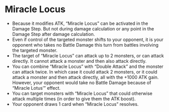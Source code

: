 # Miracle Locus

*   Because it modifies ATK, “Miracle Locus” can be activated in the Damage Step. But not during damage calculation or any point in the Damage Step after damage calculation.
*   Even if control of the targeted monster shifts to your opponent, it is your opponent who takes no Battle Damage this turn from battles involving the targeted monster.
*   The target of “Miracle Locus” can attack up to 2 monsters, or can attack directly. It cannot attack a monster and then also attack directly.
*   You can combine “Miracle Locus” with “Double Attack” and the monster can attack twice. In which case it could attack 2 monsters, or it could attack a monster and then attack directly, all with the +1000 ATK gain. However, your opponent would take no Battle Damage because of “Miracle Lotus’” effect.
*   You can target monsters with “Miracle Locus” that could otherwise attack multiple times (in order to give them the ATK boost).
*   Your opponent draws 1 card when “Miracle Locus” resolves.

